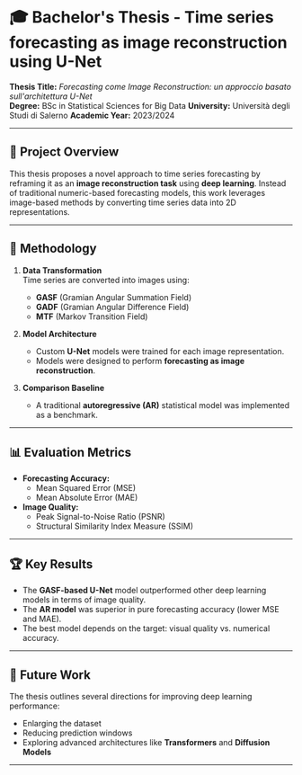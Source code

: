 # 🎓 Bachelor's Thesis - Time series forecasting as image reconstruction using U-Net

**Thesis Title:** *Forecasting come Image Reconstruction: un approccio basato sull'architettura U-Net*  
**Degree:** BSc in Statistical Sciences for Big Data
**University:** Università degli Studi di Salerno
**Academic Year:** 2023/2024

---

## 📌 Project Overview

This thesis proposes a novel approach to time series forecasting by reframing it as an **image reconstruction task** using **deep learning**. Instead of traditional numeric-based forecasting models, this work leverages image-based methods by converting time series data into 2D representations.

---

## 🔬 Methodology

1. **Data Transformation**  
   Time series are converted into images using:
   - **GASF** (Gramian Angular Summation Field)
   - **GADF** (Gramian Angular Difference Field)
   - **MTF** (Markov Transition Field)

2. **Model Architecture**  
   - Custom **U-Net** models were trained for each image representation.
   - Models were designed to perform **forecasting as image reconstruction**.

3. **Comparison Baseline**  
   - A traditional **autoregressive (AR)** statistical model was implemented as a benchmark.

---

## 📊 Evaluation Metrics

- **Forecasting Accuracy:**
  - Mean Squared Error (MSE)
  - Mean Absolute Error (MAE)
- **Image Quality:**
  - Peak Signal-to-Noise Ratio (PSNR)
  - Structural Similarity Index Measure (SSIM)

---

## 🏆 Key Results

- The **GASF-based U-Net** model outperformed other deep learning models in terms of image quality.
- The **AR model** was superior in pure forecasting accuracy (lower MSE and MAE).
- The best model depends on the target: visual quality vs. numerical accuracy.

---

## 🚀 Future Work

The thesis outlines several directions for improving deep learning performance:
- Enlarging the dataset
- Reducing prediction windows
- Exploring advanced architectures like **Transformers** and **Diffusion Models**

---
